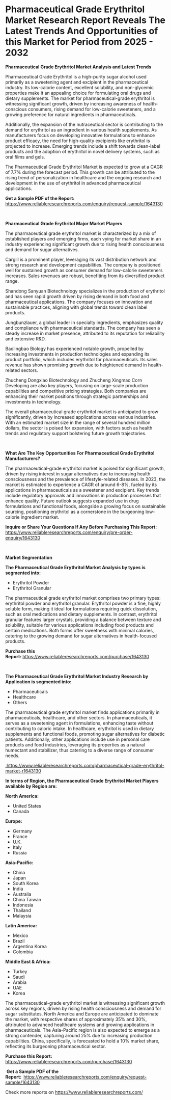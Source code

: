 <p><h1>Pharmaceutical Grade Erythritol Market Research Report Reveals The Latest Trends And Opportunities of this Market for Period from 2025 - 2032</h1></p><p><strong>Pharmaceutical Grade Erythritol Market Analysis and Latest Trends</strong></p>
<p><p>Pharmaceutical Grade Erythritol is a high-purity sugar alcohol used primarily as a sweetening agent and excipient in the pharmaceutical industry. Its low-calorie content, excellent solubility, and non-glycemic properties make it an appealing choice for formulating oral drugs and dietary supplements. The market for pharmaceutical-grade erythritol is witnessing significant growth, driven by increasing awareness of health-conscious consumers, rising demand for low-calorie sweeteners, and a growing preference for natural ingredients in pharmaceuticals.</p><p>Additionally, the expansion of the nutraceutical sector is contributing to the demand for erythritol as an ingredient in various health supplements. As manufacturers focus on developing innovative formulations to enhance product efficacy, the need for high-quality excipients like erythritol is projected to increase. Emerging trends include a shift towards clean-label products and the adoption of erythritol in novel delivery systems, such as oral films and gels.</p><p>The Pharmaceutical Grade Erythritol Market is expected to grow at a CAGR of 7.7% during the forecast period. This growth can be attributed to the rising trend of personalization in healthcare and the ongoing research and development in the use of erythritol in advanced pharmaceutical applications.</p></p>
<p><strong>Get a Sample PDF of the Report:&nbsp;</strong> <a href="https://www.reliableresearchreports.com/enquiry/request-sample/1643130?utm_campaign=2030&utm_medium=2&utm_source=Github&utm_content=ia&utm_term=28032025&utm_id=pharmaceutical-grade-erythritol">https://www.reliableresearchreports.com/enquiry/request-sample/1643130</a></p>
<p>&nbsp;</p>
<p><strong>Pharmaceutical Grade Erythritol Major Market Players</strong></p>
<p><p>The pharmaceutical grade erythritol market is characterized by a mix of established players and emerging firms, each vying for market share in an industry experiencing significant growth due to rising health consciousness and demand for sugar alternatives. </p><p>Cargill is a prominent player, leveraging its vast distribution network and strong research and development capabilities. The company is positioned well for sustained growth as consumer demand for low-calorie sweeteners increases. Sales revenues are robust, benefiting from its diversified product range.</p><p>Shandong Sanyuan Biotechnology specializes in the production of erythritol and has seen rapid growth driven by rising demand in both food and pharmaceutical applications. The company focuses on innovation and sustainable practices, aligning with global trends toward clean label products.</p><p>Jungbunzlauer, a global leader in specialty ingredients, emphasizes quality and compliance with pharmaceutical standards. The company has seen a steady increase in market presence, attributed to its reputation for reliability and extensive R&D.</p><p>Baolingbao Biology has experienced notable growth, propelled by increasing investments in production technologies and expanding its product portfolio, which includes erythritol for pharmaceuticals. Its sales revenue has shown promising growth due to heightened demand in health-related sectors.</p><p>Zhucheng Dongxiao Biotechnology and Zhucheng Xingmao Corn Developing are also key players, focusing on large-scale production capabilities and competitive pricing strategies. Both companies are enhancing their market positions through strategic partnerships and investments in technology.</p><p>The overall pharmaceutical grade erythritol market is anticipated to grow significantly, driven by increased applications across various industries. With an estimated market size in the range of several hundred million dollars, the sector is poised for expansion, with factors such as health trends and regulatory support bolstering future growth trajectories.</p></p>
<p>&nbsp;</p>
<p><strong>What Are The Key Opportunities For Pharmaceutical Grade Erythritol Manufacturers?</strong></p>
<p><p>The pharmaceutical-grade erythritol market is poised for significant growth, driven by rising interest in sugar alternatives due to increasing health consciousness and the prevalence of lifestyle-related diseases. In 2023, the market is estimated to experience a CAGR of around 6-8%, fueled by its applications in pharmaceuticals as a sweetener and excipient. Key trends include regulatory approvals and innovations in production processes that enhance quality. Future outlook suggests expanded use in drug formulations and functional foods, alongside a growing focus on sustainable sourcing, positioning erythritol as a cornerstone in the burgeoning low-calorie ingredient market.</p></p>
<p><strong>Inquire or Share Your Questions If Any Before Purchasing This Report:</strong> <a href="https://www.reliableresearchreports.com/enquiry/pre-order-enquiry/1643130?utm_campaign=2030&utm_medium=2&utm_source=Github&utm_content=ia&utm_term=28032025&utm_id=pharmaceutical-grade-erythritol">https://www.reliableresearchreports.com/enquiry/pre-order-enquiry/1643130</a></p>
<p>&nbsp;</p>
<p><strong>Market Segmentation</strong></p>
<p><strong>The Pharmaceutical Grade Erythritol Market Analysis by types is segmented into:</strong></p>
<p><ul><li>Erythritol Powder</li><li>Erythritol Granular</li></ul></p>
<p><p>The pharmaceutical grade erythritol market comprises two primary types: erythritol powder and erythritol granular. Erythritol powder is a fine, highly soluble form, making it ideal for formulations requiring quick dissolution, such as oral medications and dietary supplements. In contrast, erythritol granular features larger crystals, providing a balance between texture and solubility, suitable for various applications including food products and certain medications. Both forms offer sweetness with minimal calories, catering to the growing demand for sugar alternatives in health-focused products.</p></p>
<p><strong>Purchase this Report:&nbsp;</strong><a href="https://www.reliableresearchreports.com/purchase/1643130?utm_campaign=2030&utm_medium=2&utm_source=Github&utm_content=ia&utm_term=28032025&utm_id=pharmaceutical-grade-erythritol">https://www.reliableresearchreports.com/purchase/1643130</a></p>
<p>&nbsp;</p>
<p><strong>The Pharmaceutical Grade Erythritol Market Industry Research by Application is segmented into:</strong></p>
<p><ul><li>Pharmaceuticals</li><li>Healthcare</li><li>Others</li></ul></p>
<p><p>The pharmaceutical grade erythritol market finds applications primarily in pharmaceuticals, healthcare, and other sectors. In pharmaceuticals, it serves as a sweetening agent in formulations, enhancing taste without contributing to caloric intake. In healthcare, erythritol is used in dietary supplements and functional foods, promoting sugar alternatives for diabetic patients. Additionally, other applications include use in personal care products and food industries, leveraging its properties as a natural humectant and stabilizer, thus catering to a diverse range of consumer needs.</p></p>
<p><a href="https://www.reliableresearchreports.com/pharmaceutical-grade-erythritol-market-r1643130?utm_campaign=2030&utm_medium=2&utm_source=Github&utm_content=ia&utm_term=28032025&utm_id=pharmaceutical-grade-erythritol">&nbsp;https://www.reliableresearchreports.com/pharmaceutical-grade-erythritol-market-r1643130</a></p>
<p><strong>In terms of Region, the Pharmaceutical Grade Erythritol Market Players available by Region are:</strong></p>
<p>
    <p> <strong> North America: </strong>
        <ul>
            <li>United States</li>
            <li>Canada</li>
        </ul>
        </p> 
    <p> <strong> Europe: </strong>
        <ul>
            <li>Germany</li>
            <li>France</li>
            <li>U.K.</li>
            <li>Italy</li>
            <li>Russia</li>
        </ul>
        </p> 
    <p> <strong> Asia-Pacific: </strong>
        <ul>
            <li>China</li>
            <li>Japan</li>
            <li>South Korea</li>
            <li>India</li>
            <li>Australia</li>
            <li>China Taiwan</li>
            <li>Indonesia</li>
            <li>Thailand</li>
            <li>Malaysia</li>
        </ul>
        </p> 
    <p> <strong> Latin America: </strong>
        <ul>
            <li>Mexico</li>
            <li>Brazil</li>
            <li>Argentina Korea</li>
            <li>Colombia</li>
        </ul>
        </p> 
    <p> <strong> Middle East & Africa: </strong>
        <ul>
            <li>Turkey</li>
            <li>Saudi</li>
            <li>Arabia</li>
            <li>UAE</li>
            <li>Korea</li>
        </ul>
    </p>
    </p>
<p><p>The pharmaceutical-grade erythritol market is witnessing significant growth across key regions, driven by rising health consciousness and demand for sugar substitutes. North America and Europe are anticipated to dominate the market, with respective shares of approximately 35% and 30%, attributed to advanced healthcare systems and growing applications in pharmaceuticals. The Asia-Pacific region is also expected to emerge as a strong contender, capturing around 25% due to increasing production capabilities. China, specifically, is forecasted to hold a 10% market share, reflecting its burgeoning pharmaceutical sector.</p></p>
<p><strong>Purchase this Report: </strong><a href="https://www.reliableresearchreports.com/purchase/1643130?utm_campaign=2030&utm_medium=2&utm_source=Github&utm_content=ia&utm_term=28032025&utm_id=pharmaceutical-grade-erythritol">https://www.reliableresearchreports.com/purchase/1643130</a></p>
<p>&nbsp;<strong>Get a Sample PDF of the Report:&nbsp;&nbsp;</strong><a href="https://www.reliableresearchreports.com/enquiry/request-sample/1643130?utm_campaign=2030&utm_medium=2&utm_source=Github&utm_content=ia&utm_term=28032025&utm_id=pharmaceutical-grade-erythritol">https://www.reliableresearchreports.com/enquiry/request-sample/1643130</a></p>
<p><strong></strong></p>
<p>Check more reports on <a href="https://www.reliableresearchreports.com/?utm_campaign=2030&utm_medium=2&utm_source=Github&utm_content=ia&utm_term=28032025&utm_id=pharmaceutical-grade-erythritol">https://www.reliableresearchreports.com/</a></p>